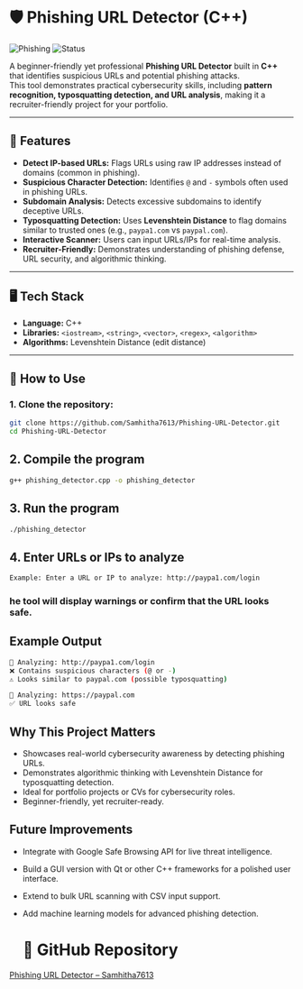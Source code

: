# 🛡️ Phishing URL Detector (C++)

![Phishing](https://img.shields.io/badge/Language-C++-blue?logo=c%2B%2B) ![Status](https://img.shields.io/badge/Status-Completed-green)

A beginner-friendly yet professional **Phishing URL Detector** built in **C++** that identifies suspicious URLs and potential phishing attacks.  
This tool demonstrates practical cybersecurity skills, including **pattern recognition, typosquatting detection, and URL analysis**, making it a recruiter-friendly project for your portfolio.

---

## 🚀 Features

- **Detect IP-based URLs:** Flags URLs using raw IP addresses instead of domains (common in phishing).  
- **Suspicious Character Detection:** Identifies `@` and `-` symbols often used in phishing URLs.  
- **Subdomain Analysis:** Detects excessive subdomains to identify deceptive URLs.  
- **Typosquatting Detection:** Uses **Levenshtein Distance** to flag domains similar to trusted ones (e.g., `paypa1.com` vs `paypal.com`).  
- **Interactive Scanner:** Users can input URLs/IPs for real-time analysis.  
- **Recruiter-Friendly:** Demonstrates understanding of phishing defense, URL security, and algorithmic thinking.

---

## 🖥️ Tech Stack

- **Language:** C++  
- **Libraries:** `<iostream>`, `<string>`, `<vector>`, `<regex>`, `<algorithm>`  
- **Algorithms:** Levenshtein Distance (edit distance)  

---

## 📂 How to Use

### 1. Clone the repository:

```bash
git clone https://github.com/Samhitha7613/Phishing-URL-Detector.git
cd Phishing-URL-Detector

```
## 2. Compile the program

```bash
g++ phishing_detector.cpp -o phishing_detector
```
## 3. Run the program

```bash
./phishing_detector
```
## 4. Enter URLs or IPs to analyze
```bash
Example: Enter a URL or IP to analyze: http://paypa1.com/login
```

### he tool will display warnings or confirm that the URL looks safe.

## Example Output

```bash
🔎 Analyzing: http://paypa1.com/login
❌ Contains suspicious characters (@ or -)
⚠️ Looks similar to paypal.com (possible typosquatting)

🔎 Analyzing: https://paypal.com
✅ URL looks safe
```

## Why This Project Matters

- Showcases real-world cybersecurity awareness by detecting phishing URLs.  
- Demonstrates algorithmic thinking with Levenshtein Distance for typosquatting detection.  
- Ideal for portfolio projects or CVs for cybersecurity roles.  
- Beginner-friendly, yet recruiter-ready.  

##  Future Improvements

- Integrate with Google Safe Browsing API for live threat intelligence.  
- Build a GUI version with Qt or other C++ frameworks for a polished user interface.  
- Extend to bulk URL scanning with CSV input support.  
- Add machine learning models for advanced phishing detection.

  # 📌 **GitHub Repository**

[Phishing URL Detector – Samhitha7613](https://github.com/Samhitha7613/Phishing-URL-Detector.git)






